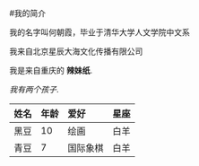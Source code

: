#我的简介

<p>我的名字叫何朝霞，毕业于清华大学人文学院中文系</p>
<p>我来自北京星辰大海文化传播有限公司<br>


我是来自重庆的 <strong>辣妹纸</strong>.

<em>我有两个孩子</em>.

| 姓名 | 年龄 | 爱好 | 星座 |
| ---- | ---- | :---   | ---- |
| 黑豆  | 10   | 绘画    | 白羊 |
| 青豆  | 7    | 国际象棋 | 白羊 |












